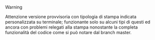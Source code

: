 > [!Warning]
> Attenzione versione provvisoria con tipologia di stampa indicata personalizzata su terminale;
>  funzionante solo su alcuni tipi di questi ed ancora con problemi relegati alla stampa nonostante la completa funzionalità del codice
> come si può notare dal branch master.
